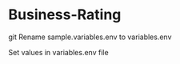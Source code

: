 # Business-Rating

git 
Rename sample.variables.env to variables.env


Set values in variables.env file


